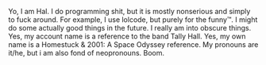 Yo, I am Hal.
I do programming shit, but it is mostly nonserious and simply to fuck around. For example, I use lolcode, but purely for the funny™.
I might do some actually good things in the future.
I really am into obscure things.
Yes, my account name is a reference to the band Tally Hall. Yes, my own name is a Homestuck & 2001: A Space Odyssey reference.
My pronouns are it/he, but i am also fond of neopronouns.
Boom. 
